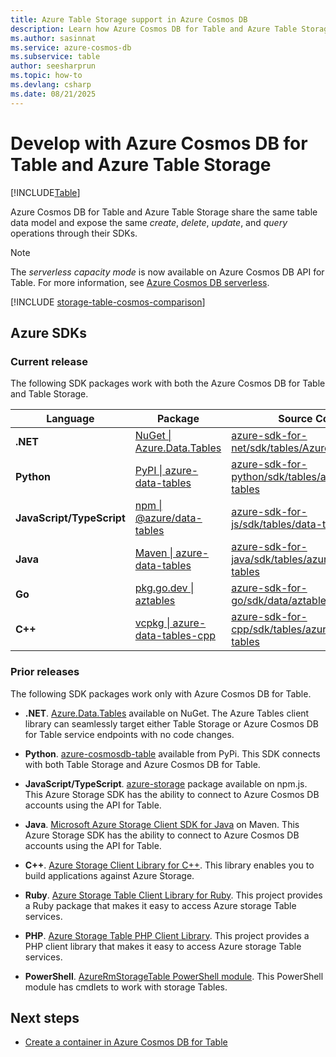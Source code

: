 ```yaml
---
title: Azure Table Storage support in Azure Cosmos DB
description: Learn how Azure Cosmos DB for Table and Azure Table Storage work together by sharing the same table data model and operations.
ms.author: sasinnat
ms.service: azure-cosmos-db
ms.subservice: table
author: seesharprun
ms.topic: how-to
ms.devlang: csharp
ms.date: 08/21/2025
---
```


# Develop with Azure Cosmos DB for Table and Azure Table Storage
[!INCLUDE[Table](../includes/appliesto-table.md)]

Azure Cosmos DB for Table and Azure Table Storage share the same table data model and expose the same *create*, *delete*, *update*, and *query* operations through their SDKs.

> [!NOTE]
> The *serverless capacity mode* is now available on Azure Cosmos DB API for Table. For more information, see [Azure Cosmos DB serverless](../serverless.md).

[!INCLUDE [storage-table-cosmos-comparison](../includes/storage-table-cosmos-comparison.md)]

## Azure SDKs

### Current release

The following SDK packages work with both the Azure Cosmos DB for Table and Table Storage.

| Language | Package | Source Code |
| --- | --- | --- |
| **.NET** | [NuGet \| Azure.Data.Tables](https://www.nuget.org/packages/Azure.Data.Tables/) | [azure-sdk-for-net/sdk/tables/Azure.Data.Tables](https://github.com/Azure/azure-sdk-for-net/tree/main/sdk/tables/Azure.Data.Tables) |
| **Python** | [PyPI \| azure-data-tables](https://pypi.org/project/azure-data-tables/) | [azure-sdk-for-python/sdk/tables/azure-data-tables](https://github.com/Azure/azure-sdk-for-python/tree/main/sdk/tables/azure-data-tables) |
| **JavaScript/TypeScript** | [npm \| @azure/data-tables](https://www.npmjs.com/package/@azure/data-tables) | [azure-sdk-for-js/sdk/tables/data-tables](https://github.com/Azure/azure-sdk-for-js/tree/main/sdk/tables/data-tables) |
| **Java** | [Maven \| azure-data-tables](https://mvnrepository.com/artifact/com.azure/azure-data-tables) | [azure-sdk-for-java/sdk/tables/azure-data-tables](https://github.com/Azure/azure-sdk-for-java/tree/main/sdk/tables/azure-data-tables) |
| **Go** | [pkg.go.dev \| aztables](https://pkg.go.dev/github.com/Azure/azure-sdk-for-go/sdk/data/aztables) | [azure-sdk-for-go/sdk/data/aztables](https://github.com/Azure/azure-sdk-for-go/tree/main/sdk/data/aztables) |
| **C++** | [vcpkg \| azure-data-tables-cpp](https://vcpkg.io/en/package/azure-data-tables-cpp) | [azure-sdk-for-cpp/sdk/tables/azure-data-tables](https://github.com/Azure/azure-sdk-for-cpp/tree/main/sdk/tables/azure-data-tables) |

### Prior releases

The following SDK packages work only with Azure Cosmos DB for Table.

- **.NET**. [Azure.Data.Tables](https://www.nuget.org/packages/Azure.Data.Tables/) available on NuGet. The Azure Tables client library can seamlessly target either Table Storage or Azure Cosmos DB for Table service endpoints with no code changes.

- **Python**. [azure-cosmosdb-table](https://pypi.org/project/azure-cosmosdb-table/) available from PyPi. This SDK connects with both Table Storage and Azure Cosmos DB for Table.

- **JavaScript/TypeScript**. [azure-storage](https://www.npmjs.com/package/azure-storage) package available on npm.js. This Azure Storage SDK has the ability to connect to Azure Cosmos DB accounts using the API for Table.

- **Java**. [Microsoft Azure Storage Client SDK for Java](https://mvnrepository.com/artifact/com.microsoft.azure/azure-storage) on Maven. This Azure Storage SDK has the ability to connect to Azure Cosmos DB accounts using the API for Table.

- **C++**. [Azure Storage Client Library for C++](https://github.com/Azure/azure-storage-cpp/). This library enables you to build applications against Azure Storage.

- **Ruby**. [Azure Storage Table Client Library for Ruby](https://github.com/azure/azure-storage-ruby/tree/master/table). This project provides a Ruby package that makes it easy to access Azure storage Table services.

- **PHP**. [Azure Storage Table PHP Client Library](https://github.com/Azure/azure-storage-php/tree/master/azure-storage-table). This project provides a PHP client library that makes it easy to access Azure storage Table services.

- **PowerShell**. [AzureRmStorageTable PowerShell module](https://www.powershellgallery.com/packages/AzureRmStorageTable). This PowerShell module has cmdlets to work with storage Tables.

## Next steps

- [Create a container in Azure Cosmos DB for Table](how-to-create-container.md)
